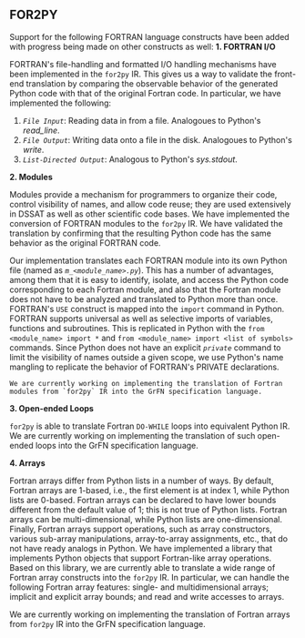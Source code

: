 ## FOR2PY

Support for the following FORTRAN language constructs have been added with progress being made on other constructs as well:
**1. FORTRAN I/O**
    
FORTRAN's file-handling and formatted I/O handling mechanisms have been implemented in the `for2py` IR. This gives us a way to validate the front-end translation by comparing the observable behavior of the generated Python code with that of the original Fortran code. In particular, we have implemented the following:
    
1. _`File Input`_: Reading data in from a file. Analogoues to Python's _read_line_.
2. _`File Output`_: Writing data onto a file in the disk. Analogoues to Python's _write_.
3. _`List-Directed Output`_: Analogous to Python's _sys.stdout_. 
    
**2. Modules**
    
Modules provide a mechanism for programmers to organize their code, control visibility of names, and allow code reuse; they are used extensively in DSSAT as well as other scientific code bases.  We have implemented the conversion of FORTRAN modules to the `for2py` IR. We have validated the translation by confirming that the resulting Python code has the same behavior as the original FORTRAN code.  
    
Our implementation translates each FORTRAN module into its own Python file (named as _`m_<module_name>.py`_).  This has a number of advantages, among them that it is easy to identify, isolate, and access the Python code corresponding to each Fortran module, and also that the Fortran module does not have to be analyzed and translated to Python more than once.  FORTRAN's `USE` construct is mapped into the `import` command in Python. FORTRAN supports universal as well as selective imports of variables, functions and subroutines. This is replicated in Python with the `from <module_name> import *` and `from <module_name> import <list of symbols>` commands.  Since Python does not have an explicit _`private`_ command to limit the visibility of names outside a given scope, we use Python's name mangling to replicate the behavior of FORTRAN's PRIVATE declarations.
    
    We are currently working on implementing the translation of Fortran modules from `for2py` IR into the GrFN specification language.


**3. Open-ended Loops**

`for2py` is able to translate Fortran `DO-WHILE` loops into equivalent Python IR.  We are currently working on implementing the translation of such open-ended loops into the GrFN specification language.


**4. Arrays**

Fortran arrays differ from Python lists in a number of ways. By default, Fortran arrays are 1-based, i.e., the first element is at index 1, while Python lists are 0-based.  Fortran arrays can be declared to have lower bounds different from the default value of 1; this is not true of Python lists.  Fortran arrays can be multi-dimensional, while Python lists are one-dimensional.  Finally, Fortran arrays support operations, such as array constructors, various sub-array manipulations, array-to-array assignments, etc., that do not have ready analogs in Python.  We have implemented a library that implements Python objects that support Fortran-like array operations.  Based on this library, we are currently able to translate a wide range of Fortran array constructs into the `for2py` IR.  In particular, we can handle the following Fortran array features: single- and multidimensional arrays; implicit and explicit array bounds; and read and write accesses to arrays.

We are currently working on implementing the translation of Fortran arrays from `for2py` IR into the GrFN specification language.

